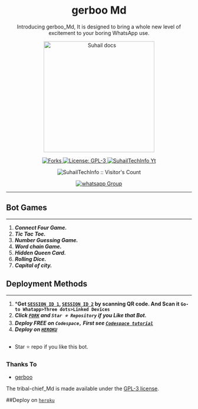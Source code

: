  <h1 align="center"> gerboo Md </h1> 
<p align="center"> Introducing gerboo_Md, It is designed to bring a whole new level of excitement to your boring WhatsApp use. </p>

<p align="center">
  <a href="https://youtube.com/@suhailtechinfo">
    <img alt="Suhail docs" height="300" src="https://telegra.ph/file/ec9bc5038601821f2eb84.jpg">
  </a>
</p>
   
   
<p align="center">
  <a href="" target="_blank">
    <img alt="Forks" src="https://img.shields.io/github/forks/254gerboo/gerboo-Md" />
  </a>
  <a aria-label="gerboo_Md is free to use" href="https://github.com/254gerboo/gerboo-Md/blob/main/LICENCE" target="_blank">
    <img alt="License: GPL-3" src="https://badges.frapsoft.com/os/gpl/gpl.png?v=103)](https://opensource.org/licenses/GPL-3.0/" target="_blank" />
  </a>
  <a aria-label="gerboo_Md is free to use" href="https://youtube.com/@suhailtechinfo" target="_blank">
    <img alt="SuhailTechInfo Yt" src="https://img.shields.io/youtube/channel/subscribers/UCU071AMRqcd5mfTdCgJFwPg" target="_blank" />
  </a>

</p>
<p align="center"><img src="https://profile-counter.glitch.me/{SuhailTechInfo}/count.svg" alt="SuhailTechInfo :: Visitor's Count" /></p>
<p align="center">
 <a href="https://chat.whatsapp.com/CiqdwyiDV9eCR3xLe0Ttvi" target="_blank">
    <img alt="whatsapp Group" src="https://img.shields.io/badge/ Whatsapp Support Group -25D366?style=for-the-badge&logo=whatsapp&logoColor=white" />
  </a>
</p>

---
 
 


   
 
 

 

## Bot Games
---
1. ***Connect Four Game.***
2.  ***Tic Tac Toe.***
3.  ***Number Guessing Game.***
4.  ***Word chain Game.***
5.  ***Hidden Queen Card.***
6.  ***Rolling Dice.***
6.  ***Capital of city.***
##

 





  
 
## Deployment Methods
---
1.  ***Get [`SESSION ID 1`](https://replit.com/@254gerboo/tribal-chief-Md?v=1), [`SESSION ID 2`](https://replit.com/@254gerboo/tribal-chief-Bot?v=1) by scanning QR code. And Scan it `Go-to Whatapp>Three dots>Linked Devices`**
2. ***Click [`FORK`](https://github.com/254gerboo/tribal-chief-Md/fork) and `Star ⭐ Repository` if you Like that Bot.***
3.  ***Deploy FREE on `Codespace,` First see [`Codespace tutorial`](https://youtu.be/3NdJb6_1cJM)***
4.  ***Deploy on [`HEROKU`](https://suhail-web01.vercel.app/deploy.html)***

##




- Star ⭐ repo if you like this bot.



### Thanks To
- [gerboo](https://github.com/254gerboo) 


The tribal-chief_Md is made available under the [GPL-3 license](https://github.com/254gerboo/tribal-chief-Md/blob/main/LICENCE).

##Deploy on [`heroku`]( https://dashboard.heroku.com/new?template=https://github.com/254gerboo/tribal-chiief-Md)
 
